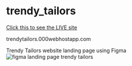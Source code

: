 # trendy_tailors

[Click this to see the LIVE site](http://trendytailors.000webhostapp.com) <br>

trendytailors.000webhostapp.com

 Trendy Tailors website landing page using Figma
![figma landing page trendy tailors](https://user-images.githubusercontent.com/42762293/136190424-360d1f5f-3c7a-4a72-b5fe-dc1064edb61a.png)
